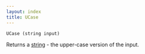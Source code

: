 ```yaml
---
layout: index
title: UCase
---
```


    UCase (string input)

Returns a [string](../../../types/string.html) - the upper-case version of the input.
